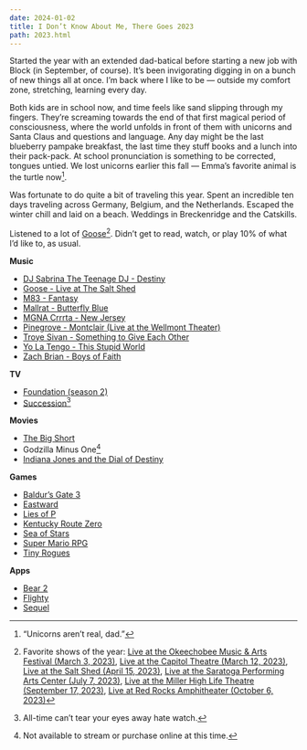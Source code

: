 ```yaml
---
date: 2024-01-02
title: I Don’t Know About Me, There Goes 2023
path: 2023.html
---
```

Started the year with an extended dad-batical before starting a new job with Block (in September, of course). It’s been invigorating digging in on a bunch of new things all at once. I’m back where I like to be — outside my comfort zone, stretching, learning every day.

Both kids are in school now, and time feels like sand slipping through my fingers. They’re screaming towards the end of that first magical period of consciousness, where the world unfolds in front of them with unicorns and Santa Claus and questions and language. Any day might be the last blueberry pampake breakfast, the last time they stuff books and a lunch into their pack-pack. At school pronunciation is something to be corrected, tongues untied. We lost unicorns earlier this fall — Emma’s favorite animal is the turtle now[^1].

Was fortunate to do quite a bit of traveling this year. Spent an incredible ten days traveling across Germany, Belgium, and the Netherlands. Escaped the winter chill and laid on a beach. Weddings in Breckenridge and the Catskills. 

Listened to a lot of [Goose](https://www.goosetheband.com/)[^2]. Didn’t get to read, watch, or play 10% of what I’d like to, as usual.

**Music**
- [DJ Sabrina The Teenage DJ - Destiny](https://open.spotify.com/album/3S2JjNVTT7FKujPny0Bwgo)
- [Goose - Live at The Salt Shed](https://open.spotify.com/album/54UFJPNZINFcxvpmVMhYnO)
- [M83 - Fantasy](https://open.spotify.com/album/3OP8x4M096zMaMx3Rk89fw)
- [Mallrat - Butterfly Blue](https://open.spotify.com/album/52jN5oOP2tn7TnL8PNoT8Z)
- [MGNA Crrrta - New Jersey](https://open.spotify.com/album/3ryHJlyWJf8CjR7jrgIYqB)
- [Pinegrove - Montclair (Live at the Wellmont Theater)](https://open.spotify.com/album/5vmuul5vSPAwPnD50b4jPe)
- [Troye Sivan - Something to Give Each Other](https://open.spotify.com/album/5UcGyEltve5psjxSRsHx8E)
- [Yo La Tengo - This Stupid World](https://open.spotify.com/album/3LaJpJFSY3cmLFEHJl2z6E)
- [Zach Brian - Boys of Faith](https://open.spotify.com/album/5wKVor4aDuvn09tJO7WZpY)

**TV**
- [Foundation (season 2)](https://tv.apple.com/us/show/foundation/umc.cmc.5983fipzqbicvrve6jdfep4x3)
- [Succession](https://www.hbomax.com/cw/en/series/urn:hbo:series:GWukCJAq-nIuHwwEAAAB4)[^3]

**Movies**
- [The Big Short](https://tv.apple.com/us/movie/the-big-short/umc.cmc.7bpp98k5o2jxx401fwfddi5zg)
- Godzilla Minus One[^4]
- [Indiana Jones and the Dial of Destiny](https://tv.apple.com/us/movie/indiana-jones-and-the-dial-of-destiny/umc.cmc.714d3nm84hciczsg45iygbbdn)

**Games**
- [Baldur’s Gate 3](https://store.steampowered.com/app/1086940/Baldurs_Gate_3/)
- [Eastward](https://store.steampowered.com/app/977880/Eastward/)
- [Lies of P](https://store.steampowered.com/app/1627720/Lies_of_P/)
- [Kentucky Route Zero](https://store.steampowered.com/app/231200/Kentucky_Route_Zero_PC_Edition/)
- [Sea of Stars](https://store.steampowered.com/app/1244090/Sea_of_Stars/)
- [Super Mario RPG](https://www.nintendo.com/us/store/products/super-mario-rpg-switch/)
- [Tiny Rogues](https://store.steampowered.com/app/2088570/Tiny_Rogues/)

**Apps**
- [Bear 2](https://bear.app/)
- [Flighty](https://apps.apple.com/us/app/flighty-live-flight-tracker/id1358823008)
- [Sequel](https://apps.apple.com/app/sequel/id1630746993)

[^1]: “Unicorns aren’t real, dad.”
[^2]: Favorite shows of the year: [Live at the Okeechobee Music & Arts Festival (March 3, 2023)](https://play.nugs.net/release/31873), [Live at the Capitol Theatre (March 12, 2023)](https://play.nugs.net/release/32083), [Live at the Salt Shed (April 15, 2023)](https://play.nugs.net/release/32120), [Live at the Saratoga Performing Arts Center (July 7, 2023)](https://play.nugs.net/release/33207), [Live at the Miller High Life Theatre (September 17, 2023)](https://play.nugs.net/release/33829), [Live at Red Rocks Amphitheater (October 6, 2023)](https://play.nugs.net/release/33839)
[^3]: All-time can’t tear your eyes away hate watch.
[^4]: Not available to stream or purchase online at this time.